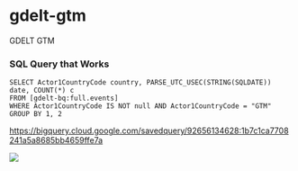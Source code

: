 # gdelt-gtm
GDELT GTM

### SQL Query that Works
~~~
SELECT Actor1CountryCode country, PARSE_UTC_USEC(STRING(SQLDATE)) date, COUNT(*) c
FROM [gdelt-bq:full.events]
WHERE Actor1CountryCode IS NOT null AND Actor1CountryCode = "GTM" 
GROUP BY 1, 2
~~~


https://bigquery.cloud.google.com/savedquery/92656134628:1b7c1ca7708241a5a8685bb4659ffe7a


![](https://user-images.githubusercontent.com/15719191/56752035-5240d980-677f-11e9-9b4d-4e77f96b9474.png)
